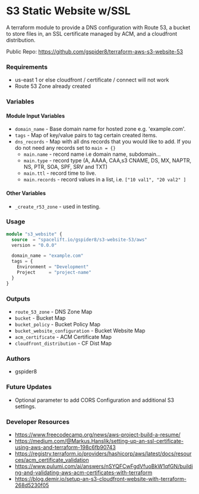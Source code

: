 # S3 Static Website w/SSL
A terraform module to provide a DNS configuration with Route 53, a bucket to store files in,
an SSL certificate managed by ACM, and a cloudfront distribution.

Public Repo: https://github.com/gspider8/terraform-aws-s3-website-53

### Requirements
- us-east 1 or else cloudfront / certificate / connect will not work
- Route 53 Zone already created


### Variables
#### Module Input Variables
- `domain_name` - Base domain name for hosted zone e.g. 'example.com'.
- `tags` - Map of key/value pairs to tag certain created items.
- `dns_records` - Map with all dns records that you would like to add. If you do not need any records set to `main = {}`
  - `main.name` - record name i.e domain name, subdomain...
  - `main.type` - record type (A, AAAA, CAA,s3 CNAME, DS, MX, NAPTR, NS, PTR, SOA, SPF, SRV and TXT)
  - `main.ttl` - record time to live.
  - `main.records` - record values in a list, i.e. `["10 val1", "20 val2" ]`
#### Other Variables
- `_create_r53_zone` - used in testing.

### Usage
```terraform
module "s3_website" {
  source  = "spacelift.io/gspider8/s3-website-53/aws"
  version = "0.0.0"

  domain_name = "example.com"
  tags = {
    Environment = "Development"
    Project     = "project-name"
  }
}
```
### Outputs
- `route_53_zone` - DNS Zone Map
- `bucket` - Bucket Map
- `bucket_policy` - Bucket Policy Map
- `bucket_website_configuration` - Bucket Website Map
- `acm_certificate` - ACM Certificate Map
- `cloudfront_distribution` - CF Dist Map

### Authors 
- gspider8

### Future Updates
- Optional parameter to add CORS Configuration and additional S3 settings.

### Developer Resources
- https://www.freecodecamp.org/news/aws-project-build-a-resume/
- https://medium.com/@Markus.Hanslik/setting-up-an-ssl-certificate-using-aws-and-terraform-198c6fb90743
- https://registry.terraform.io/providers/hashicorp/aws/latest/docs/resources/acm_certificate_validation
- https://www.pulumi.com/ai/answers/nSYQFCwFgdVfuoBkW1qfGN/building-and-validating-aws-acm-certificates-with-terraform
- https://blog.demir.io/setup-an-s3-cloudfront-website-with-terraform-268d5230f05
